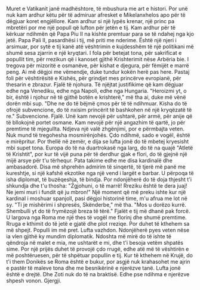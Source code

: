 Muret e Vatikanit janë madhështore, të mbushura me art e histori. Por unë nuk kam ardhur këtu për të admiruar afresket e Mikelanxhelos apo për të dëgjuar koret engjëllore. Kam ardhur si një lypës krenar, një princ pa mbretëri por me një popull që lufton për jetën e tij. Kam ardhur për të kërkuar ndihmën që Papa Piu II na kishte premtuar para se të ndahej nga kjo jetë.
Papa Pali II, pasardhësi i tij, më priti me nderime. Është një njeri i arsimuar, por sytë e tij kanë atë vështrimin e kujdesshëm të një politikani më shumë sesa zjarrin e një kryqtari. I fola për betejat tona, për sakrificat e popullit tim, për rrezikun që i kanoset gjithë Krishterimit nëse Arbëria bie. I tregova për mizoritë e osmanëve, për kishat e djegura, për fëmijët e marrë peng.
Ai më dëgjoi me vëmendje, duke tundur kokën herë pas here. Pastaj foli për vështirësitë e Kishës, për grindjet mes princërve evropianë, për thesarin e zbrazur. Fjalë të njohura. Të njëjtat justifikime që kam dëgjuar edhe nga Venediku, edhe nga Napoli, edhe nga Hungaria.
"Heroizmi yt, o bir, është i njohur në të gjithë botën e krishterë," më tha ai, duke më vënë dorën mbi sup. "Dhe ne do të bëjmë çmos për të të ndihmuar. Kisha do të ofrojë subvencione, do të nxisim princërit të bashkohen në një kryqëzatë të re."
Subvencione. Fjalë. Unë kam nevojë për ushtarë, për armë, për anije që të bllokojnë portet osmane. Kam nevojë për një angazhim të qartë, jo për premtime të mjegullta.
Ndjeva një valë zhgënjimi, por e përmbajta veten. Nuk mund të tregohesha mosmirënjohës. Çdo ndihmë, sado e vogël, është e mirëpritur. Por thellë në zemër, e dija se lufta jonë do të mbetej kryesisht mbi supet tona. Europa do të na duartrokasë nga larg, do të na quajë "Atletë të Krishtit", por kur të vijë puna për të derdhur gjak e flori, do të gjejnë një mijë arsye për t'u tërhequr.
Pata takime edhe me disa kardinalë dhe ambasadorë. Disa më shprehën admirim të sinqertë, të tjerë më panë me kureshtje, si një kafshë ekzotike nga një vend i largët e barbar. U përpoqa të isha diplomat, të buzëqeshja, të bindja. Por ndonjëherë do të doja thjesht t'i shkundja dhe t'u thosha: "Zgjohuni, o të marrë! Rreziku është te dera juaj! Ne jemi muri i fundit që ju mbron!"
Një moment që më preku ishte kur një kardinal i moshuar spanjoll, pasi dëgjoi historinë time, m'u afrua me lot në sy. "Ti je mishërimi i shpresës, Skënderbe," më tha. "Mos u dorëzo kurrë. Shembulli yt do të frymëzojë breza të tërë." Fjalët e tij më dhanë pak forcë.
U largova nga Roma me një thes të vogël me florinj dhe shumë premtime. Rruga e kthimit do të jetë e gjatë dhe plot rreziqe. Por duhet të kthehem sa më shpejt. Populli im më pret. Lufta vazhdon.
Ndonjëherë pyes veten nëse ia vlen gjithë ky mundim diplomatik. Ndoshta më mirë do të ishte të qëndroja në malet e mia, me ushtarët e mi, dhe t'i besoja vetëm shpatës sime. Por një prijës duhet të provojë çdo rrugë, edhe atë më të vështirën e më poshtëruesen, për të shpëtuar popullin e tij.
Kur të kthehem në Krujë, do t'i them Donikës se Roma është e bukur, por asgjë nuk krahasohet me ajrin e pastër të maleve tona dhe me besnikërinë e njerëzve tanë.
Lufta jonë është e drejtë. Dhe Zoti nuk do të na braktisë. Edhe pse ndihma e njerëzve shpesh vonon.
Gjergji.